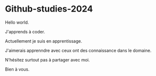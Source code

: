 # Github-studies-2024
Hello world.

J'apprends à coder.

Actuellement je suis en apprentissage.

J'aimerais apprenndre avec ceux ont des connaissance dans le domaine.

N'hésitez surtout pas à partager avec moi.

Bien à vous.
